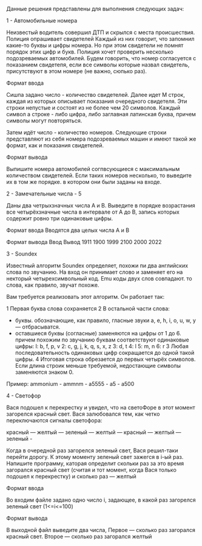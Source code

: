 Данные решения представлены для выполнения следующих задач:

1 - Автомобильные номера

Неизвестый водитель совершил ДТП и скрылся c места происшествия. Полиция опрашивает
свидетелей Каждый из них говорит, что запомнил какие-то буквы и цифры номера. Ho npи этом
свидетели не помнят порядок этих цифр и букв. Полиция хочет проверить несколько подозреваемых
автомобилей. Будем говорить, что номер согласуется c показанием свидетепя, если все символы
которые назвал свидетель, присутствуют в этом номере (не важно‚ сюпько раз).

Формат ввода

Сишпа задано число - количество свидетелей. Далее идет М строк, каждая из которых описывает
показания очередного свидетеля. Эти строки непустые и состоят из не более чем 20 символов. Каждый
символ a строке - либо цифра, либо заглавная латинская буква, причем символы могут повторяться.

Затем идёт число - количество номеров. Следующие строки представляют из себя номера
подозреваемых машин и имеют такой же формат, как и показания свидетелей.

Формат вывода

Выпишите номера автомобилей согпвсующиеся с максимальным количеством свидетелей. Если таких
номеров несколько, то выведите их в том же порядке. в котором они были заданы на входе.


2 - Замечательные числа - 5

Даны два четрыхзначных числа А и В. Выведите в порядке возрастания все четырёхзначные числа в
интервале от А до В, запись которых содержит ровно три одинаковые цифры.

Формат ввода
Вводятся два целых числа А и В

Формат вывода
Ввод Вывод
     1911
1900 1999
2100 2000 
     2022
     
     
3 - Soundex

Известный алгоритм Soundex определяет, похожи пи два английских
слова no звучанию. Ha вход он принимает слово и заменяет его на некторый четырехсимвольный код.
Emu коды двух слов совпадают. то слова, как правило, звучат похоже.

Вам требуется реализовать этот алгоритм. Он работает так:

1 Первая буква слова сохраняется
2 B остальной части слова:
  - буквы. обозначающие, как правило, гласные звуки a, e, h, i, o, u, w, y — отбрасыватся.
  - оставшиеся буквы (согласные) заменяются на цифры от 1 до 6. причем похожим по звучанию
  буквам соответствуют одинаковые цифры:
  l: b, f, p, v
  2: c, g, j, k, q, s, x, z
  3: d, t
  4: l
  5: m, n
  6: r
З Любая последоватепьность одинаковых цифр сокращается до одной такой цифры.
4 Итоговая строка обрезается до первых четырёх символов. Если длина строик меньше требуемой,
недостающие символы заменяются знаком 0.

Пример:
ammonium - ammnm - a5555 - a5 - a500


4 - Светофор

Вася подошел к перекрестку и увидел, что на светоФоре в этот момент загорелся красный свет. 
Вася залюбовался тем, как четко переключаются сигналы светофора:

красный — желтый — зеленый — желтый — красный — желтый — зеленый -

Когда в очередной раз загорелся зеленый свет, Вася решил-таки перейти дорогу. К этому моменту
зеленый свет зажегся в i-ый paз. Напишите программу, каторая определит скольки paз зa это время
загорался красный свет (считая и тот момент, когда Вася только подошел к перекрестку) и сколько раз —
желтый

Формат ввода

Во входим файле задано одно число i, задающее, в какой раз загорелся зеленый свет (1<=i<=100)

Формат вывода

В выходной файл выведите два числа, Первое — сколько раз загорался красный свет. 
Второе — сколько paз загорался желтый
